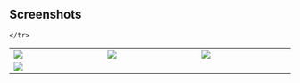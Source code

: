 ## Screenshots

<table width="100%">
  <tbody>
    <tr>
      <td width="1%"><img src="https://github.com/DhruvinMulani/Restart/assets/84307576/6bfe5f6f-e368-46d8-affd-66849db64e66"/></td>
      <td width="1%"><img src="https://github.com/DhruvinMulani/Restart/assets/84307576/f0038236-376a-44b2-982d-440b77e38545"/></td>
       <td width="1%"><img src="https://github.com/DhruvinMulani/Restart/assets/84307576/faf2e12c-2c00-451a-bd2c-0f751a9033cf"/></td>
    </tr>
    <tr>
      <td width="1%"><img src="https://github.com/DhruvinMulani/Restart/assets/84307576/b8a77fb0-671f-4377-bdb5-1a1afb69bc7c)"/></td>
      
    </tr>
  
  </tbody>
</table>

</table>
